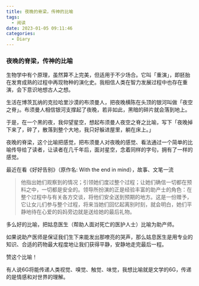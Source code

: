 ```yaml
---
title: 夜晚的脊梁，传神的比喻 
tags:
  - 阅读 
date: 2023-01-05 09:11:46
categories:
  - Diary
---
```





### 夜晚的脊梁，传神的比喻



生物学中有个原理，虽然算不上完美，但适用于不少场合。它叫「重演」，即胚胎在发育成熟的过程中再现物种的演化史。我相信人类在智力发展过程中也存在重演，会下意识地想古人之想。



生活在博茨瓦纳的克拉哈里沙漠的布须曼人，把夜晚横陈在头顶的银河叫做「夜空之脊」。布须曼人相信银河支撑起了夜晚，若非如此，黑暗的碎片就会落到地上。



于是，在一个黑的夜，我仰望星空，想起布须曼人夜空之脊之比喻，写下「夜晚掉下来了，碎了，散落到整个大地，我只好躲进屋里，躺在床上。」

夜晚的脊梁，这个比喻把感觉，把布须曼人对夜晚的感觉、看法通过一个简单的比喻传导给了读者，让读者在几千年后，面对星空，念着同样的字句，拥有了一样的感觉。

最近在看《好好告别》（原作名: With the end in mind），故事、文笔一流

> 他指出她们观察到的情况；引领她们度过整个过程；让她们确信一切都在预料之中，一切都是安全的。领导所扮演的正是经验丰富的助产士的角色：在整个过程中与有关各方交谈，将他们安全送到预期的地方。这是一份赠予，它让女儿们参与整个过程，将来当她们回忆起离别时刻，就会明白，她们平静地待在心爱的妈妈旁边就是送给她的最后礼物。

多么好的比喻，把姑息医生（帮助人面对死亡的医护人士）比喻为助产师。

如果说助产医师是保证我们生下来能发出那嘹亮的哭声，那么姑息医生是用专业的知识、合适的药物最大程度地让我们获得平静，安静地走完最后一程。

赞这个比喻！

有人说6G将能传递人类视觉、嗅觉、触觉、味觉，我想比喻就是文学的6G，传递的是情感和对世界的理解。



